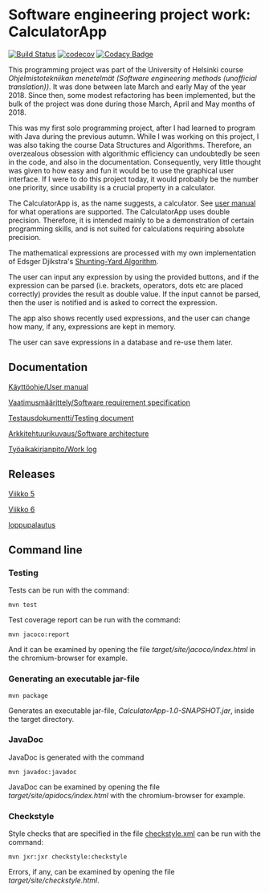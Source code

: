 # Software engineering project work: CalculatorApp

[![Build Status](https://travis-ci.com/Jsos17/CalculatorApp.svg?branch=master)](https://travis-ci.com/Jsos17/CalculatorApp)   [![codecov](https://codecov.io/gh/Jsos17/CalculatorApp/branch/master/graph/badge.svg)](https://codecov.io/gh/Jsos17/CalculatorApp) [![Codacy Badge](https://api.codacy.com/project/badge/Grade/0f0b3e2add074934912c4ec280ce04de)](https://www.codacy.com/app/Jsos17/CalculatorApp?utm_source=github.com&amp;utm_medium=referral&amp;utm_content=Jsos17/CalculatorApp&amp;utm_campaign=Badge_Grade)

This programming project was part of the University of Helsinki course *Ohjelmistotekniikan menetelmät (Software engineering methods (unofficial translation))*. It was done between late March and early May of the year 2018. Since then, some modest refactoring has been implemented, but the bulk of the project was done during those March, April and May months of 2018. 

This was my first solo programming project, after I had learned to program with Java during the previous autumn. While I was working on this project, I was also taking the course Data Structures and Algorithms. Therefore, an overzealous obsession with algorithmic efficiency can undoubtedly be seen in the code, and also in the documentation. Consequently, very little thought was given to how easy and fun it would be to use the graphical user interface. If I were to do this project today, it would probably be the number one priority, since usability is a crucial property in a calculator.

The CalculatorApp is, as the name suggests, a calculator. See [user manual](https://github.com/Jsos17/CalculatorApp/blob/master/dokumentointi/kayttoohje.md) for what operations are supported. The CalculatorApp uses double precision. Therefore, it is intended mainly to be a demonstration of certain programming skills, and is not suited for calculations requiring absolute precision.

The mathematical expressions are processed with my own implementation of Edsger Djikstra's [Shunting-Yard Algorithm](https://en.wikipedia.org/wiki/Shunting-yard_algorithm).

The user can input any expression by using the provided buttons, and if the expression can be parsed (i.e. brackets, operators, dots etc are placed correctly) provides the result as double value. If the input cannot be parsed, then the user is notified and is asked to correct the expression.

The app also shows recently used expressions, and the user can change how many, if any, expressions are kept in memory. 

The user can save expressions in a database and re-use them later.

## Documentation

[Käyttöohje/User manual](https://github.com/Jsos17/CalculatorApp/blob/master/dokumentointi/kayttoohje.md)

[Vaatimusmäärittely/Software requirement specification](https://github.com/Jsos17/CalculatorApp/blob/master/dokumentointi/vaatimusmaarittely.md)

[Testausdokumentti/Testing document](https://github.com/Jsos17/CalculatorApp/blob/master/dokumentointi/testaus.md)

[Arkkitehtuurikuvaus/Software architecture](https://github.com/Jsos17/CalculatorApp/blob/master/dokumentointi/arkkitehtuuri.md)

[Työaikakirjanpito/Work log](https://github.com/Jsos17/CalculatorApp/blob/master/dokumentointi/tyoaikakirjanpito.md)


## Releases

[Viikko 5](https://github.com/Jsos17/CalculatorApp/releases/tag/viikko5)

[Viikko 6](https://github.com/Jsos17/CalculatorApp/releases/tag/v2.0)

[loppupalautus](https://github.com/Jsos17/CalculatorApp/releases/tag/v3.1)

## Command line

### Testing

Tests can be run with the command:

    mvn test

Test coverage report can be run with the command:

    mvn jacoco:report

And it can be examined by opening the file *target/site/jacoco/index.html* in the chromium-browser for example.

### Generating an executable jar-file

    mvn package

Generates an executable jar-file, *CalculatorApp-1.0-SNAPSHOT.jar*, inside the target directory. 

### JavaDoc

JavaDoc is generated with the command

    mvn javadoc:javadoc

JavaDoc can be examined by opening the file *target/site/apidocs/index.html* with the chromium-browser for example. 

### Checkstyle

Style checks that are specified in the file [checkstyle.xml](https://github.com/Jsos17/CalculatorApp/blob/master/CalculatorApp/checkstyle.xml) can be run with the command:

    mvn jxr:jxr checkstyle:checkstyle

Errors, if any, can be examined by opening the file *target/site/checkstyle.html*.
